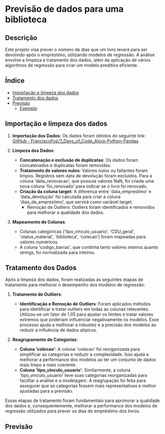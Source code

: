 # Previsão de dados para uma biblioteca

## Descrição
Este projeto visa prever o número de dias que um livro levará para ser devolvido após o empréstimo, utilizando modelos de regressão. A análise envolve a limpeza e tratamento dos dados, além da aplicação de vários algoritmos de regressão para criar um modelo preditivo eficiente.

## Índice
- [Importação e limpeza dos dados](##importação-e-limpeza-dos-dados)
- [Tratamento dos dados](#tratamento-dos-dados)
- [Previsão](#previsao)
  -  [Exemplo](#exemplo)

## Importação e limpeza dos dados
1. **Importação dos Dados**:
   Os dados foram obtidos do seguinte link: [GitHub - FranciscoFoz/7_Days_of_Code_Alura-Python-Pandas](https://github.com/FranciscoFoz/7_Days_of_Code_Alura-Python-Pandas).

2. **Limpeza dos Dados**:
   - **Concatenação e exclusão de duplicatas**: Os dados foram concatenados e duplicatas foram removidas.
   - **Tratamento de valores nulos**: Valores nulos ou faltantes foram limpos. Registros sem data de devolução foram excluídos. Para a coluna 'data_renovacao', que possuía valores NaN, foi criada uma nova coluna 'foi_renovado' para indicar se o livro foi renovado.
   - **Criação da coluna target**: A diferença entre 'data_emprestimo' e 'data_devolução' foi calculada para criar a coluna 'dias_de_emprestimo', que servirá como variável target.
     - Remoção de Outliers: Outliers foram identificados e removidos para melhorar a qualidade dos dados.

3. **Mapeamento de Colunas**:
   - Colunas categóricas ('tipo_vinculo_usuario', 'CDU_geral', 'status_material', 'biblioteca', 'colecao') foram mapeadas para valores numéricos.
   - A coluna 'codigo_barras', que continha tanto valores inteiros quanto strings, foi normalizada para inteiros.

## Tratamento dos Dados

Após a limpeza dos dados, foram realizadas as seguintes etapas de tratamento para melhorar o desempenho dos modelos de regressão:

1. **Tratamento de Outliers**:
   - **Identificação e Remoção de Outliers**: Foram aplicados métodos para identificar e tratar outliers em todas as colunas relevantes. Utilizou-se um fator de 1.05 para ajustar os limites e tratar valores extremos que poderiam influenciar negativamente os modelos. Esse processo ajuda a melhorar a robustez e a precisão dos modelos ao reduzir a influência de dados atípicos.

2. **Reagrupamento de Categorias**:
   - **Coluna 'colecao'**: A coluna 'colecao' foi reorganizada para simplificar as categorias e reduzir a complexidade. Isso ajuda a melhorar a performance dos modelos ao ter um conjunto de dados mais limpo e mais coerente.
   - **Coluna 'tipo_vinculo_usuario'**: Similarmente, a coluna 'tipo_vinculo_usuario' teve suas categorias reorganizadas para facilitar a análise e a modelagem. A reagrupação foi feita para assegurar que as categorias fossem mais representativas e melhor ajustadas para a previsão.

Essas etapas de tratamento foram fundamentais para aprimorar a qualidade dos dados e, consequentemente, melhorar a performance dos modelos de regressão utilizados para prever os dias de empréstimo dos livros.

## Previsão

